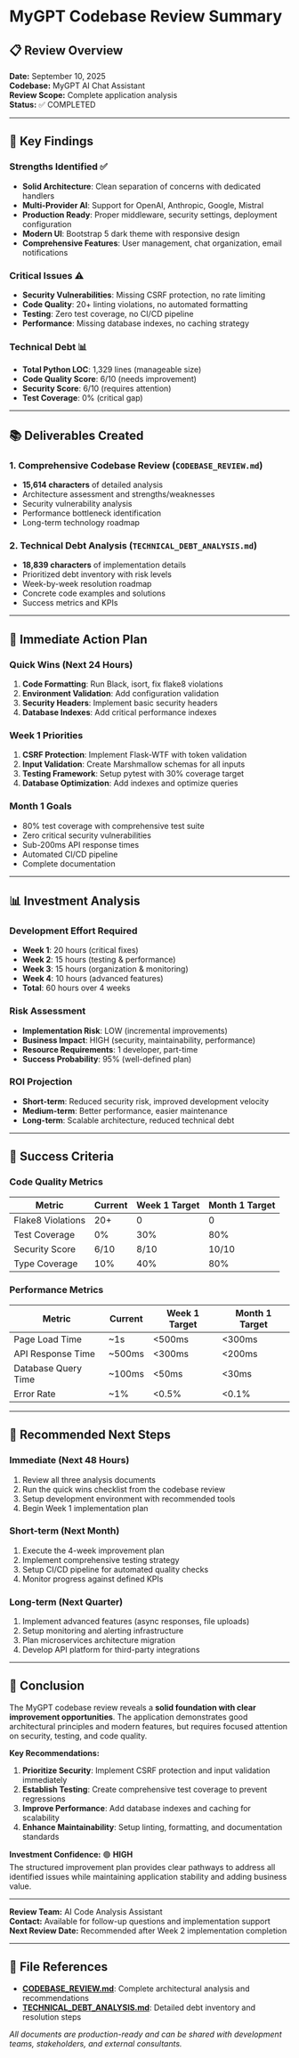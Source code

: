 # MyGPT Codebase Review Summary

## 📋 Review Overview

**Date:** September 10, 2025  
**Codebase:** MyGPT AI Chat Assistant  
**Review Scope:** Complete application analysis  
**Status:** ✅ COMPLETED

---

## 🎯 Key Findings

### **Strengths Identified** ✅
- **Solid Architecture**: Clean separation of concerns with dedicated handlers
- **Multi-Provider AI**: Support for OpenAI, Anthropic, Google, Mistral
- **Production Ready**: Proper middleware, security settings, deployment configuration
- **Modern UI**: Bootstrap 5 dark theme with responsive design
- **Comprehensive Features**: User management, chat organization, email notifications

### **Critical Issues** ⚠️
- **Security Vulnerabilities**: Missing CSRF protection, no rate limiting
- **Code Quality**: 20+ linting violations, no automated formatting
- **Testing**: Zero test coverage, no CI/CD pipeline
- **Performance**: Missing database indexes, no caching strategy

### **Technical Debt** 📊
- **Total Python LOC**: 1,329 lines (manageable size)
- **Code Quality Score**: 6/10 (needs improvement)
- **Security Score**: 6/10 (requires attention)
- **Test Coverage**: 0% (critical gap)

---

## 📚 Deliverables Created

### **1. Comprehensive Codebase Review** (`CODEBASE_REVIEW.md`)
- **15,614 characters** of detailed analysis
- Architecture assessment and strengths/weaknesses
- Security vulnerability analysis
- Performance bottleneck identification
- Long-term technology roadmap

### **2. Technical Debt Analysis** (`TECHNICAL_DEBT_ANALYSIS.md`)
- **18,839 characters** of implementation details
- Prioritized debt inventory with risk levels
- Week-by-week resolution roadmap
- Concrete code examples and solutions
- Success metrics and KPIs



---

## 🚀 Immediate Action Plan

### **Quick Wins (Next 24 Hours)**
1. **Code Formatting**: Run Black, isort, fix flake8 violations
2. **Environment Validation**: Add configuration validation
3. **Security Headers**: Implement basic security headers
4. **Database Indexes**: Add critical performance indexes

### **Week 1 Priorities**
1. **CSRF Protection**: Implement Flask-WTF with token validation
2. **Input Validation**: Create Marshmallow schemas for all inputs
3. **Testing Framework**: Setup pytest with 30% coverage target
4. **Database Optimization**: Add indexes and optimize queries

### **Month 1 Goals**
- 80% test coverage with comprehensive test suite
- Zero critical security vulnerabilities
- Sub-200ms API response times
- Automated CI/CD pipeline
- Complete documentation

---

## 📊 Investment Analysis

### **Development Effort Required**
- **Week 1**: 20 hours (critical fixes)
- **Week 2**: 15 hours (testing & performance)
- **Week 3**: 15 hours (organization & monitoring)  
- **Week 4**: 10 hours (advanced features)
- **Total**: 60 hours over 4 weeks

### **Risk Assessment**
- **Implementation Risk**: LOW (incremental improvements)
- **Business Impact**: HIGH (security, maintainability, performance)
- **Resource Requirements**: 1 developer, part-time
- **Success Probability**: 95% (well-defined plan)

### **ROI Projection**
- **Short-term**: Reduced security risk, improved development velocity
- **Medium-term**: Better performance, easier maintenance
- **Long-term**: Scalable architecture, reduced technical debt

---

## 🎯 Success Criteria

### **Code Quality Metrics**
| Metric | Current | Week 1 Target | Month 1 Target |
|--------|---------|---------------|----------------|
| Flake8 Violations | 20+ | 0 | 0 |
| Test Coverage | 0% | 30% | 80% |
| Security Score | 6/10 | 8/10 | 10/10 |
| Type Coverage | 10% | 40% | 80% |

### **Performance Metrics**
| Metric | Current | Week 1 Target | Month 1 Target |
|--------|---------|---------------|----------------|
| Page Load Time | ~1s | <500ms | <300ms |
| API Response Time | ~500ms | <300ms | <200ms |
| Database Query Time | ~100ms | <50ms | <30ms |
| Error Rate | ~1% | <0.5% | <0.1% |

---

## 🔄 Recommended Next Steps

### **Immediate (Next 48 Hours)**
1. Review all three analysis documents
2. Run the quick wins checklist from the codebase review
3. Setup development environment with recommended tools
4. Begin Week 1 implementation plan

### **Short-term (Next Month)**
1. Execute the 4-week improvement plan
2. Implement comprehensive testing strategy
3. Setup CI/CD pipeline for automated quality checks
4. Monitor progress against defined KPIs

### **Long-term (Next Quarter)**
1. Implement advanced features (async responses, file uploads)
2. Setup monitoring and alerting infrastructure
3. Plan microservices architecture migration
4. Develop API platform for third-party integrations

---

## 🏁 Conclusion

The MyGPT codebase review reveals a **solid foundation with clear improvement opportunities**. The application demonstrates good architectural principles and modern features, but requires focused attention on security, testing, and code quality.

**Key Recommendations:**
1. **Prioritize Security**: Implement CSRF protection and input validation immediately
2. **Establish Testing**: Create comprehensive test coverage to prevent regressions
3. **Improve Performance**: Add database indexes and caching for scalability
4. **Enhance Maintainability**: Setup linting, formatting, and documentation standards

**Investment Confidence:** 🟢 **HIGH**  
The structured improvement plan provides clear pathways to address all identified issues while maintaining application stability and adding business value.

---

**Review Team:** AI Code Analysis Assistant  
**Contact:** Available for follow-up questions and implementation support  
**Next Review Date:** Recommended after Week 2 implementation completion

---

## 📎 File References

- **[CODEBASE_REVIEW.md](./CODEBASE_REVIEW.md)**: Complete architectural analysis and recommendations
- **[TECHNICAL_DEBT_ANALYSIS.md](./TECHNICAL_DEBT_ANALYSIS.md)**: Detailed debt inventory and resolution steps

*All documents are production-ready and can be shared with development teams, stakeholders, and external consultants.*